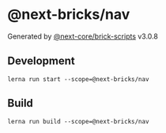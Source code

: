 # @next-bricks/nav

Generated by [@next-core/brick-scripts] v3.0.8

## Development

`lerna run start --scope=@next-bricks/nav`

## Build

`lerna run build --scope=@next-bricks/nav`

[@next-core/brick-scripts]: https://github.com/easyops-cn/next-core/tree/master/packages/brick-scripts
